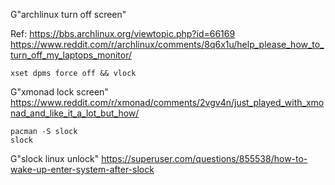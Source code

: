 G"archlinux turn off screen"

Ref: https://bbs.archlinux.org/viewtopic.php?id=66169
     https://www.reddit.com/r/archlinux/comments/8q6x1u/help_please_how_to_turn_off_my_laptops_monitor/

```shell
xset dpms force off && vlock
```

G"xmonad lock screen"
https://www.reddit.com/r/xmonad/comments/2vgv4n/just_played_with_xmonad_and_like_it_a_lot_but_how/
```shell
pacman -S slock
slock
```

G"slock linux unlock"
https://superuser.com/questions/855538/how-to-wake-up-enter-system-after-slock
